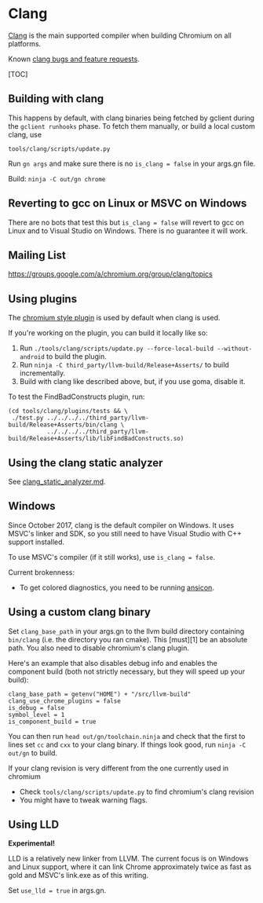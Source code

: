 # Clang

[Clang](http://clang.llvm.org/) is the main supported compiler when
building Chromium on all platforms.

Known [clang bugs and feature
requests](http://code.google.com/p/chromium/issues/list?q=label:clang).

[TOC]

## Building with clang

This happens by default, with clang binaries being fetched by gclient
during the `gclient runhooks` phase. To fetch them manually, or build
a local custom clang, use

    tools/clang/scripts/update.py

Run `gn args` and make sure there is no `is_clang = false` in your args.gn file.

Build: `ninja -C out/gn chrome`

## Reverting to gcc on Linux or MSVC on Windows

There are no bots that test this but `is_clang = false` will revert to
gcc on Linux and to Visual Studio on Windows. There is no guarantee it
will work.

## Mailing List

https://groups.google.com/a/chromium.org/group/clang/topics

## Using plugins

The
[chromium style plugin](https://dev.chromium.org/developers/coding-style/chromium-style-checker-errors)
is used by default when clang is used.

If you're working on the plugin, you can build it locally like so:

1.  Run `./tools/clang/scripts/update.py --force-local-build --without-android`
    to build the plugin.
1.  Run `ninja -C third_party/llvm-build/Release+Asserts/` to build incrementally.
1.  Build with clang like described above, but, if you use goma, disable it.

To test the FindBadConstructs plugin, run:

    (cd tools/clang/plugins/tests && \
     ./test.py ../../../../third_party/llvm-build/Release+Asserts/bin/clang \
               ../../../../third_party/llvm-build/Release+Asserts/lib/libFindBadConstructs.so)

## Using the clang static analyzer

See [clang_static_analyzer.md](clang_static_analyzer.md).

## Windows

Since October 2017, clang is the default compiler on Windows. It uses
MSVC's linker and SDK, so you still need to have Visual Studio with
C++ support installed.

To use MSVC's compiler (if it still works), use `is_clang = false`.

Current brokenness:

*   To get colored diagnostics, you need to be running
    [ansicon](https://github.com/adoxa/ansicon/releases).

## Using a custom clang binary

Set `clang_base_path` in your args.gn to the llvm build directory containing
`bin/clang` (i.e. the directory you ran cmake). This [must][1] be an absolute
path. You also need to disable chromium's clang plugin.

Here's an example that also disables debug info and enables the component build
(both not strictly necessary, but they will speed up your build):

```
clang_base_path = getenv("HOME") + "/src/llvm-build"
clang_use_chrome_plugins = false
is_debug = false
symbol_level = 1
is_component_build = true
```

You can then run `head out/gn/toolchain.ninja` and check that the first to
lines set `cc` and `cxx` to your clang binary. If things look good, run `ninja
-C out/gn` to build.

If your clang revision is very different from the one currently used in chromium

*   Check `tools/clang/scripts/update.py` to find chromium's clang revision
*   You might have to tweak warning flags.

## Using LLD

**Experimental!**

LLD is a relatively new linker from LLVM. The current focus is on Windows and
Linux support, where it can link Chrome approximately twice as fast as gold and
MSVC's link.exe as of this writing.

Set `use_lld = true` in args.gn.
